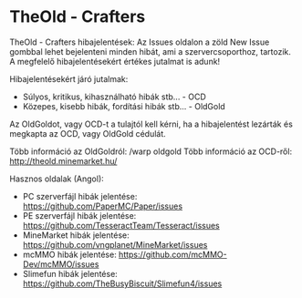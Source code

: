# TheOld - Crafters
TheOld - Crafters hibajelentések:
Az Issues oldalon a zöld New Issue gombbal lehet bejelenteni minden hibát, ami a szervercsoporthoz, tartozik.
A megfelelő hibajelentésekért értékes jutalmat is adunk!

Hibajelentésekért járó jutalmak:
- Súlyos, kritikus, kihasználható hibák stb... - OCD
- Közepes, kisebb hibák, fordítási hibák stb... - OldGold


Az OldGoldot, vagy OCD-t a tulajtól kell kérni, ha a hibajelentést lezárták és megkapta az OCD, vagy OldGold cédulát.

Több információ az OldGoldról: /warp oldgold
Több információ az OCD-ről: http://theold.minemarket.hu/


Hasznos oldalak (Angol):
- PC szerverfájl hibák jelentése: https://github.com/PaperMC/Paper/issues
- PE szerverfájl hibák jelentése: https://github.com/TesseractTeam/Tesseract/issues
- MineMarket hibák jelentése: https://github.com/vngplanet/MineMarket/issues
- mcMMO hibák jelentése: https://github.com/mcMMO-Dev/mcMMO/issues
- Slimefun hibák jelentése: https://github.com/TheBusyBiscuit/Slimefun4/issues
